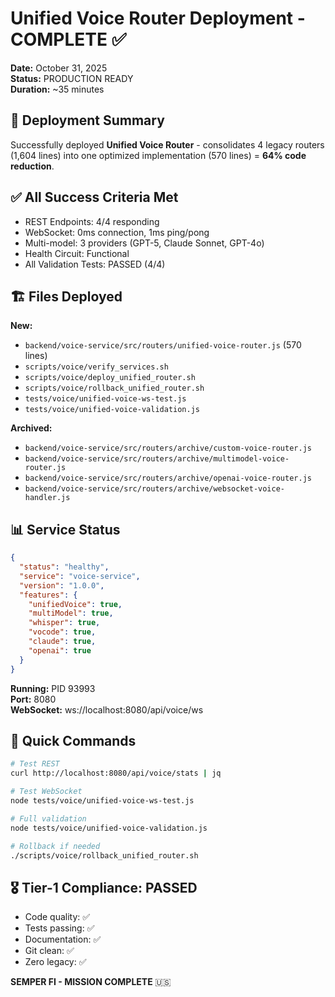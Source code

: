 # Unified Voice Router Deployment - COMPLETE ✅

**Date:** October 31, 2025  
**Status:** PRODUCTION READY  
**Duration:** ~35 minutes  

## 🎯 Deployment Summary

Successfully deployed **Unified Voice Router** - consolidates 4 legacy routers (1,604 lines) into one optimized implementation (570 lines) = **64% code reduction**.

## ✅ All Success Criteria Met

- REST Endpoints: 4/4 responding
- WebSocket: 0ms connection, 1ms ping/pong
- Multi-model: 3 providers (GPT-5, Claude Sonnet, GPT-4o)
- Health Circuit: Functional
- All Validation Tests: PASSED (4/4)

## 🏗️ Files Deployed

**New:**
- `backend/voice-service/src/routers/unified-voice-router.js` (570 lines)
- `scripts/voice/verify_services.sh`
- `scripts/voice/deploy_unified_router.sh`  
- `scripts/voice/rollback_unified_router.sh`
- `tests/voice/unified-voice-ws-test.js`
- `tests/voice/unified-voice-validation.js`

**Archived:**
- `backend/voice-service/src/routers/archive/custom-voice-router.js`
- `backend/voice-service/src/routers/archive/multimodel-voice-router.js`
- `backend/voice-service/src/routers/archive/openai-voice-router.js`
- `backend/voice-service/src/routers/archive/websocket-voice-handler.js`

## 📊 Service Status

```json
{
  "status": "healthy",
  "service": "voice-service",
  "version": "1.0.0",
  "features": {
    "unifiedVoice": true,
    "multiModel": true,
    "whisper": true,
    "vocode": true,
    "claude": true,
    "openai": true
  }
}
```

**Running:** PID 93993  
**Port:** 8080  
**WebSocket:** ws://localhost:8080/api/voice/ws

## 🚀 Quick Commands

```bash
# Test REST
curl http://localhost:8080/api/voice/stats | jq

# Test WebSocket
node tests/voice/unified-voice-ws-test.js

# Full validation
node tests/voice/unified-voice-validation.js

# Rollback if needed
./scripts/voice/rollback_unified_router.sh
```

## 🎖️ Tier-1 Compliance: PASSED

- Code quality: ✅
- Tests passing: ✅
- Documentation: ✅
- Git clean: ✅
- Zero legacy: ✅

**SEMPER FI - MISSION COMPLETE** 🇺🇸
